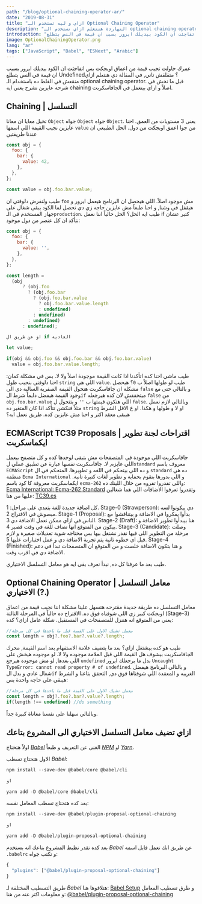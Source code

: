 ```yaml
---
path: "/blog/optional-chaining-operator-ar/"
date: "2019-08-31"
title: "ازاي و ليه تستخدم الـ Optional Chaining Operator"
description: "النهاردة هنتعلم ازاي نستخدم الـ optional chaining operator عشان نتخلص من ايرورز الابوجكتس و الif الطويلة."
introduction: "عمرك حاولت تجيب قيمة من اعماق اوبجكت بس اتفاجئت ان الكود بيديلك ايرور بسبب ان قيمة في النص بتطلع Undefined؟ في المقالة دي هنتعلم ازاي منقعش في الغلط ده باستخدام الـ optional chaining operator."
image: OptionalChainingOperator.png
lang: "ar"
tags: ["JavaScript", "Babel", "ESNext", "Arabic"]
---
```


عمرك حاولت تجيب قيمة من اعماق اوبجكت بس اتفاجئت ان الكود بيديلك ايرور بسبب ان قيمة في النص بتطلع Undefined؟ متقلقش تاني, في المقالة دي هنتعلم ازاي منقعش في الغلط ده باستخدام الـ optional chaining operator. قبل ما نخش في شرحة عايزين نشرح يعني ايه chaining اصلاً و ازاي بيتعمل في الجافاسكربت.

## Chaining | التسلسل

تخيل معايا ان معانا `Object` جواه `Object` جواه `Object`. يعني 3 مستويات من العمق. احنا عايزين نجيب القيمة اللي اسمها `value` من جوا اعمق اوبجكت من دول. الحل الطبيعي ان عندنا طريقتين

<div dir="ltr" align="left">

```js
const obj = {
  foo: {
    bar: {
      value: 42,
    },
  },
};

const value = obj.foo.bar.value;
```

</div>

طيب ولنفرض دلوقتي ان `foo` مش موجود اصلاً. اللي هيحصل ان البرنامج هيعمل ايرور و هيقفل في وشنا, و احنا طبعاً مش عايزين حاجه زي دي تحصل لما الكود يبقى شغال على جهاز المستخدم في الـ`production`. طيب ايه الحل؟ الحل حالياً اننا نعمل if كتير عشان نتأكد ان كل عنصر من دول موجود:

<div dir="ltr" align="left">

```js
const obj = {
  foo: {
    bar: {
      value: '',
    },
  },
};

const length =
  (obj
      ? (obj.foo
        ? (obj.foo.bar
          ? (obj.foo.bar.value
            ? obj.foo.bar.value.length
            : undefined)
          : undefined)
        : undefined)
      : undefined);

او عن طريق ال if العادية

let value;

if(obj && obj.foo && obj.foo.bar && obj.foo.bar.value)
  value = obj.foo.bar.value.length;

```

</div>

طيب ماشي احنا كده اتأكدنا اذا كانت القيمة موجودة اصلاً ولا لا. بس في مشكلة كمان: احنا دلوقتي بنجيب طول `string` اللي هي `value`. طيب لو طولها اصلاً ب `0`؟ هيحصل مشكلة ان جافاسكربت هتحول القيمة الصفرية السالبة دي الى `false` و بالتالي حتى مع وجود القيمة هيفضل دايماً شرط ال`if` ميتحققش لان كده هيرجعله `false` من `obj.foo.bar.value` اللي هتكون قيمتها ب `''` و بتتحول ل `false`. وبالتالي لازم نعمل مثلاً فنكشن تتأكد اذا كان المتغير ده `string` او لا و طولها و هكذا. او ع الاقل الشرط هيبقى معقد اكتر و احنا مش عايزين كده. طريق نعمل ايه؟

## ECMAScript TC39 Proposals | اقتراحات لجنة تطوير ايكماسكربت

جافاسكربت اللي موجودة في المتصفحات مش بتبقى لوحدها كده و كل متصفح بيعمل اللي عايزه, لا. جافاسكربت نفسها عبارة عن تطبيق عملي ل`standard` معروف باسم `ECMAScript` و ده اللي بيتحكم في اللغه و تطويرها. المتحكم في ال `standard` ده هي منظمة `Ecma International` و اللي بدورها بتقوم بحماية و تطوير لغات كتيرة تانية. ايكماسكربت معروفة كا كود باسم `ecma-262` واللي تقدروا تقروه من خلال اللينك ده: [Ecma International: Ecma-262 Standard](https://www.ecma-international.org/publications/standards/Ecma-262.htm) وتقدروا تعرفوا الاضافات اللي هما شغالين عليها من هنا: [TC39.es](https://tc39.es/)

كل اضافة جديدة للغة بتعدي على مراحل:
1\. Stage-0 (Strawperson): دي بيكونوا لسه مبصوش في الاقتراح
2\. Stage-1 (Proposal): بدأوا يفكروا في الاضافة و بيتناقشوا مع الناس في ازاي ممكن نعمل الاضافة دي
3\. Stage-2 (Draft): هنا بيبدأوا تطوير الاضافة و بيكون من المتوقع انها تضاف للغة في وقت قصير
4\. Stage-3 (Candidate): وصلت مرحلة من التطوير اللي فيها نقدر نشتغل بيها بس محتاجه شوية تعديلات صغيرة و لازم قبل اي خطوه تانية يتم تجربة الاضافة دي و عمل اختبارات عليها
5\. Stage-4 (Finished): و هنا بتكون الاضافة خلصت و من المتوقع ان المتصفحات تبدأ في دعم الاضافة دي في اقرب وقت.

طيب بعد ما عرفنا كل ده, نبدأ نعرف بقى ايه هو معامل التسلسل الاختياري.

## Optional Chaining Operator | معامل التسلسل الاختياري (?.)

معامل التسلسل ده طريقة جديدة مقترحه هتسهل علينا مشكلة اننا نجيب قيمة من اعماق اوبجكت كبير زي اللي شوفناه فوق ده. الاقتراح ده حالياً في المرحلة التالتة (Stage-3) يعني من المتوقع انه هتنزل للمتصفحات في المستقبل. شكلة عامل ازاي؟ كده:

<div dir="ltr" align="left">

```js
//بيعمل تشيك الاول على القيمة قبل ما ياخدها في كل مرحلة
const length = obj?.foo?.bar?.value?.length;
```

</div>

طيب هو كده بيشتغل ازاي؟ بعد ما بتضيف علامة الاستفهام بعد اسم القيمة, محرك الجافاسكربت بيشوف هل القيمة اللي قبل العلامة موجوده ولا لا. لو موجوده هيخش على اللي بعدها, لو مش موجوده هيرجع `undefined` بدل ما يرجعلك ايرور `Uncaught TypeError: cannot read property # of undefined`. و بالتالي البرنامج هيفضل شغال عادي و بدل ال`if` الغريبه و المعقدة اللي شوفناها فوق دي, التحقق بتاعنا و الشرط هيبقى على حاجه واحدة بس:

<div dir="ltr" align="left">

```js
//بيعمل تشيك الاول على القيمة قبل ما ياخدها في كل مرحلة
const length = obj?.foo?.bar?.value?.length;
if(length !== undefined) //do something
```

</div>

وبالتالي سهلنا على نفسنا معاناة كبيرة جداً.

## ازاي تضيف معامل التسلسل الاختياري الى المشروع بتاعك

اولاً هتحتاج [_Babel_](https://babeljs.io/) الغني عن التعريف و طبعاً [_NPM_](https://www.npmjs.com/) او [_Yarn_](https://yarnpkg.com/).

الاول هتحتاج تسطب _Babel_:

<div dir="ltr" align="left">

```js
npm install --save-dev @babel/core @babel/cli

او

yarn add -D @babel/core @babel/cli
```

</div>

بعد كده هتحتاج تسطب المعامل نفسه:

<div dir="ltr" align="left">

```js
npm install --save-dev @babel/plugin-proposal-optional-chaining

او

yarn add -D @babel/plugin-proposal-optional-chaining
```

</div>

بعد كده تقدر تظبط المشروع بتاعك انه يستخدم _Babel_ عن طريق انك تعمل فايل اسمه `.babelrc` و تكتب جواه:

<div dir="ltr" align="left">

```js
{
  "plugins": ["@babel/plugin-proposal-optional-chaining"]
}
```

</div>

طريق التسطيب المختلفة لـ _Babel_ هتلاقوها هنا: [Babel Setup](https://babeljs.io/setup) و طرق تسطيب المعامل و معلومات اكتر عنه من هنا: [@babel/plugin-proposal-optional-chaining](https://babeljs.io/docs/en/babel-plugin-proposal-optional-chaining)
